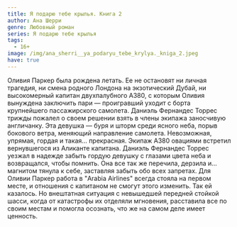 ```yaml
---
title: Я подарю тебе крылья. Книга 2
author: Ана Шерри
genre: Любовный роман
series: Я подарю тебе крылья
tags:
  - 16+
image: /img/ana_sherri__ya_podaryu_tebe_krylya._kniga_2.jpeg
have: true
---
```

Оливия Паркер была рождена летать. Ее не остановят ни личная трагедия, ни смена родного Лондона на экзотический Дубай, ни высокомерный капитан двухпалубного А380, с которым Оливия вынуждена заключить пари — проигравший уходит с борта крупнейшего пассажирского самолета. Даниэль Фернандес Торрес трижды пожалел о своем решении взять в члены экипажа заносчивую англичанку. Эта девушка — буря и шторм среди ясного неба, порыв бокового ветра, меняющий направление самолета. Невозможная, упрямая, гордая и такая… прекрасная. Экипаж А380 овациями встретил вернувшегося из Аликанте капитана. Даниэль Фернандес Торрес уезжал в надежде забыть гордую девушку с глазами цвета неба и возвращался, чтобы помнить. Она все так же перечила, дерзила и… магнитом тянула к себе, заставляя забыть обо всех запретах. Для Оливии Паркер работа в "Arabia Airlines" всегда стояла на первом месте, и отношения с капитаном не смогут этого изменить. Так ей казалось. Но внештатная ситуация с невышедшей передней стойкой шасси, когда от катастрофы их отделяли мгновения, расставила все по своим местам и помогла осознать, что же на самом деле имеет ценность.